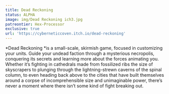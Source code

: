 ```yaml
---
title: Dead Reckoning
status: ALPHA
image: img/Dead Reckoning ich3.jpg
patreontier: Hex-Processor
exclusive: true
url: 'https://cyberneticcoven.itch.io/dead-reckoning'
---
```


\*Dead Reckoning \*is a small-scale, skirmish game, focused in customizing your units. Guide your undead faction through a mysterious necropolis, conquering its secrets and learning more about the forces animating you. Whether it’s fighting in cathedrals made from fossilized ribs the size of skyscrapers to plunging through the lightning-strewn caverns of the spinal column, to even heading back above to the cities that have built themselves around a corpse of incomprehensible size and unimaginable power, there’s never a moment where there isn’t some kind of fight breaking out.
